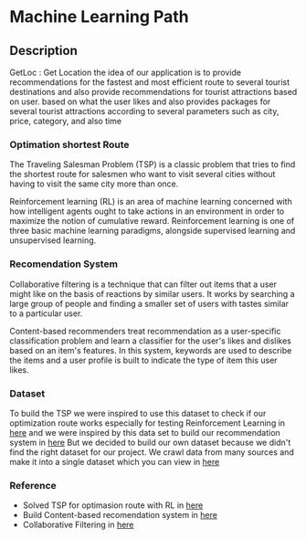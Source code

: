 # Machine Learning Path

## Description
GetLoc : Get Location
the idea of our application is to provide recommendations for the fastest and most efficient route to several tourist destinations and also provide recommendations for tourist attractions based on user. based on what the user likes and also provides packages for several tourist attractions according to several parameters such as city, price, category, and also time

### Optimation shortest Route
The Traveling Salesman Problem (TSP) is a classic problem that tries to find the shortest route for salesmen who want to visit several cities without having to visit the same city more than once.

Reinforcement learning (RL) is an area of machine learning concerned with how intelligent agents ought to take actions in an environment in order to maximize the notion of cumulative reward. Reinforcement learning is one of three basic machine learning paradigms, alongside supervised learning and unsupervised learning.

### Recomendation System
Collaborative filtering is a technique that can filter out items that a user might like on the basis of reactions by similar users. It works by searching a large group of people and finding a smaller set of users with tastes similar to a particular user.

Content-based recommenders treat recommendation as a user-specific classification problem and learn a classifier for the user's likes and dislikes based on an item's features. In this system, keywords are used to describe the items and a user profile is built to indicate the type of item this user likes.

### Dataset

To build the TSP we were inspired to use this dataset to check if our optimization route works especially for testing Reinforcement Learning in [here](http://elib.zib.de/pub/mp-testdata/tsp/tsplib/tsp/index.html)
and we were inspired by this data set to build our recommendation system in [here](https://www.kaggle.com/azharianisah/infotempatwisata)
But we decided to build our own dataset because we didn't find the right dataset for our project. We crawl data from many sources and make it into a single dataset which you can view in [here](https://docs.google.com/spreadsheets/d/1lq6qeYAhBJBJbuyC9DpwKehQ6mWswMkd-NMfbDlkwnw/edit?pli=1#gid=990183666)



### Reference
* Solved TSP for optimasion route with RL in [here](https://medium.com/unit8-machine-learning-publication/routing-traveling-salesmen-on-random-graphs-using-reinforcement-learning-in-pytorch-7378e4814980)
* Build Content-based recomendation system in [here](https://www.kdnuggets.com/2020/07/building-content-based-book-recommendation-engine.html)
* Collaborative Filtering in [here](https://gilberttanner.com/blog/building-a-book-recommendation-system-usingkeras)
